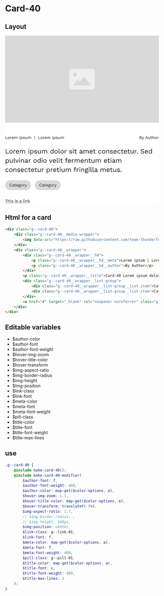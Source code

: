 # Card-40

## Layout

![alt text][card-40]

[card-40]: /src/img/global-components/card/card-40.jpg

## Html for a card

```html
<div class="g--card-40">
    <div class="g--card-40__media-wrapper">
        <img data-src="https://raw.githubusercontent.com/team-thunderfoot/ui/main/src/img/global-components/img-placeholder.jpg" src="/src/img/global-components/placeholder.jpg" alt="alt text" class="g--card-40__media-wrapper__media g--lazy-01" />
    </div>
    <div class="g--card-40__wrapper">
        <div class="g--card-40__wrapper__hd">
            <p class="g--card-40__wrapper__hd__meta">Lorem ipsum | Lorem ipsum</p>
            <p class="g--card-40__wrapper__hd__author">By Author</p>
        </div>
        <p class="g--card-40__wrapper__title">Card-40 Lorem ipsum dolor sit amet consectetur. Sed pulvinar odio velit fermentum etiam consectetur pretium fringilla metus.</p>
        <div class="g--card-40__wrapper__list-group">
            <div class="g--card-40__wrapper__list-group__list-item">Category</div>
            <div class="g--card-40__wrapper__list-group__list-item">Category</div>
        </div>
        <a href="#" target="_blank" rel="noopener noreferrer" class="g--card-40__wrapper__link">This is a link</a>
    </div>
</div>
```

## Editable variables

- $author-color
- $author-font
- $author-font-weight
- $hover-img-zoom
- $hover-title-color
- $hover-transform
- $img-aspect-ratio
- $img-border-radius
- $img-height
- $img-position
- $link-class
- $link-font
- $meta-color
- $meta-font
- $meta-font-weight
- $pill-class
- $title-color
- $title-font
- $title-font-weight
- $title-max-lines

## use

```scss
.g--card-40 {
    @include make-card-40();
    @include make-card-40-modifier(
        $author-font: f,
        $author-font-weight: 400,
        $author-color: map-get($color-options, a),
        $hover-img-zoom: 1.1,
        $hover-title-color: map-get($color-options, e),
        $hover-transform: translateY(-5%),
        $img-aspect-ratio: 1.7,
        // $img-border-radius: ,
        // $img-height: 340px,
        $img-position: center,
        $link-class: g--link-01,
        $link-font: f,
        $meta-color: map-get($color-options, a),
        $meta-font: f,
        $meta-font-weight: 400,
        $pill-class: g--pill-01,
        $title-color: map-get($color-options, a),
        $title-font: c,
        $title-font-weight: 400,
        $title-max-lines: 3
    );
}
```
